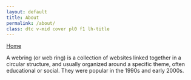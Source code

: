 ```yaml
---
layout: default
title: About
permalink: /about/
class: dtc v-mid cover pl0 f1 lh-title
---
```


<a class='f2 link dim br4 bw2 ba ph5 pv3 mb2 dib black' href='/'>Home</a>

A webring (or web ring) is a collection of websites linked together in a circular structure, and usually organized around a specific theme, often educational or social. They were popular in the 1990s and early 2000s.
